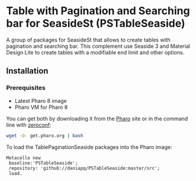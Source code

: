 # Table with Pagination and Searching bar for SeasideSt (PSTableSeaside)
A group of packages for SeasideSt that allows to create tables with pagination and searching bar. This complement use Seaside 3 and Material Design Lite to create tables with a modifiable end limit and other options.

## Installation 

### Prerequisites

- Latest Pharo 8 image
- Pharo VM for Pharo 8

You can get both by downloading it from the [Pharo](http://pharo.org) site or in the command line with [zeroconf](http://get.pharo.org): 

```bash
wget -O- get.pharo.org | bash
```

To load the TablePaginationSeaside packages into the Pharo image:

```Smalltalk
Metacello new
 baseline:'PSTableSeaside';
 repository: 'github://daniapq/PSTableSeaside:master/src';
 load.
```
